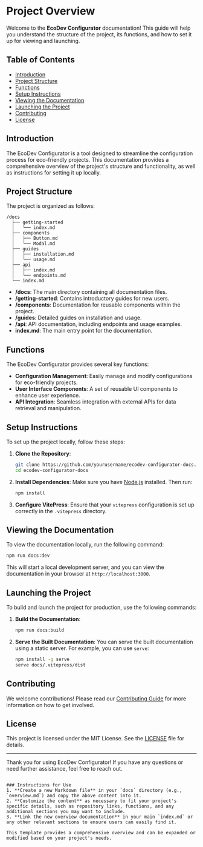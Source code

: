 # Project Overview

Welcome to the **EcoDev Configurator** documentation! This guide will help you understand the structure of the project, its functions, and how to set it up for viewing and launching.

## Table of Contents

- [Introduction](#introduction)
- [Project Structure](#project-structure)
- [Functions](#functions)
- [Setup Instructions](#setup-instructions)
- [Viewing the Documentation](#viewing-the-documentation)
- [Launching the Project](#launching-the-project)
- [Contributing](#contributing)
- [License](#license)

## Introduction

The EcoDev Configurator is a tool designed to streamline the configuration process for eco-friendly projects. This documentation provides a comprehensive overview of the project's structure and functionality, as well as instructions for setting it up locally.

## Project Structure

The project is organized as follows:

```
/docs
  ├── getting-started
  │   └── index.md
  ├── components
  │   ├── Button.md
  │   └── Modal.md
  ├── guides
  │   ├── installation.md
  │   └── usage.md
  ├── api
  │   ├── index.md
  │   └── endpoints.md
  └── index.md
```

- **/docs**: The main directory containing all documentation files.
- **/getting-started**: Contains introductory guides for new users.
- **/components**: Documentation for reusable components within the project.
- **/guides**: Detailed guides on installation and usage.
- **/api**: API documentation, including endpoints and usage examples.
- **index.md**: The main entry point for the documentation.

## Functions

The EcoDev Configurator provides several key functions:

- **Configuration Management**: Easily manage and modify configurations for eco-friendly projects.
- **User Interface Components**: A set of reusable UI components to enhance user experience.
- **API Integration**: Seamless integration with external APIs for data retrieval and manipulation.

## Setup Instructions

To set up the project locally, follow these steps:

1. **Clone the Repository**:
   ```bash
   git clone https://github.com/yourusername/ecodev-configurator-docs.git
   cd ecodev-configurator-docs
   ```

2. **Install Dependencies**:
   Make sure you have [Node.js](https://nodejs.org/) installed. Then run:
   ```bash
   npm install
   ```

3. **Configure VitePress**:
   Ensure that your `vitepress` configuration is set up correctly in the `.vitepress` directory.

## Viewing the Documentation

To view the documentation locally, run the following command:

```bash
npm run docs:dev
```

This will start a local development server, and you can view the documentation in your browser at `http://localhost:3000`.

## Launching the Project

To build and launch the project for production, use the following commands:

1. **Build the Documentation**:
   ```bash
   npm run docs:build
   ```

2. **Serve the Built Documentation**:
   You can serve the built documentation using a static server. For example, you can use `serve`:
   ```bash
   npm install -g serve
   serve docs/.vitepress/dist
   ```

## Contributing

We welcome contributions! Please read our [Contributing Guide](CONTRIBUTING.md) for more information on how to get involved.

## License

This project is licensed under the MIT License. See the [LICENSE](LICENSE) file for details.

---

Thank you for using EcoDev Configurator! If you have any questions or need further assistance, feel free to reach out.
```

### Instructions for Use
1. **Create a new Markdown file** in your `docs` directory (e.g., `overview.md`) and copy the above content into it.
2. **Customize the content** as necessary to fit your project's specific details, such as repository links, functions, and any additional sections you may want to include.
3. **Link the new overview documentation** in your main `index.md` or any other relevant sections to ensure users can easily find it.

This template provides a comprehensive overview and can be expanded or modified based on your project's needs.